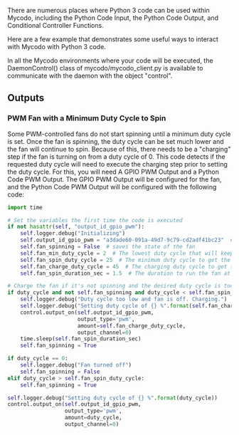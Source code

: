 
There are numerous places where Python 3 code can be used within Mycodo, including the Python Code Input, the Python Code Output, and Conditional Controller Functions.

Here are a few example that demonstrates some useful ways to interact with Mycodo with Python 3 code.

In all the Mycodo environments where your code will be executed, the DaemonControl() class of mycodo/mycodo_client.py is available to communicate with the daemon with the object "control".

## Outputs

### PWM Fan with a Minimum Duty Cycle to Spin

Some PWM-controlled fans do not start spinning until a minimum duty cycle is set. Once the fan is spinning, the duty cycle can be set much lower and the fan will continue to spin. Because of this, there needs to be a "charging" step if the fan is turning on from a duty cycle of 0. This code detects if the requested duty cycle will need to execute the charging step prior to setting the duty cycle. For this, you will need A GPIO PWM Output and a Python Code PWM Output. The GPIO PWM Output will be configured for the fan, and the Python Code PWM Output will be configured with the following code:

```python
import time

# Set the variables the first time the code is executed
if not hasattr(self, "output_id_gpio_pwm"):
    self.logger.debug("Initializing")
    self.output_id_gpio_pwm = "a3dade60-091a-49d7-9c79-cd2adf41bc23"  # UUID of GPIO PWM Output
    self.fan_spinning = False  # saves the state of the fan
    self.fan_min_duty_cycle = 2  # The lowest duty cycle that will keep the fan spinning
    self.fan_spin_duty_cycle = 25  # The minimum duty cycle to get the fan spinning if it's been off
    self.fan_charge_duty_cycle = 45  # The charging duty cycle to get the fan initially spinning
    self.fan_spin_duration_sec = 1.5  # The duration to run the fan at the charge duty cycle

# Charge the fan if it's not spinning and the desired duty cycle is too low
if duty_cycle and not self.fan_spinning and duty_cycle < self.fan_spin_duty_cycle:
    self.logger.debug("Duty cycle too low and fan is off. Charging.")
    self.logger.debug("Setting duty cycle of {} %".format(self.fan_charge_duty_cycle))
    control.output_on(self.output_id_gpio_pwm,
                      output_type='pwm',
                      amount=self.fan_charge_duty_cycle,
                      output_channel=0)
    time.sleep(self.fan_spin_duration_sec)
    self.fan_spinning = True

if duty_cycle == 0:
    self.logger.debug("Fan turned off")
    self.fan_spinning = False
elif duty_cycle > self.fan_spin_duty_cycle:
    self.fan_spinning = True

self.logger.debug("Setting duty cycle of {} %".format(duty_cycle))
control.output_on(self.output_id_gpio_pwm,
                  output_type='pwm',
                  amount=duty_cycle,
                  output_channel=0)
```
